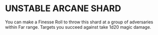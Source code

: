 # UNSTABLE ARCANE SHARD

You can make a Finesse Roll to throw this shard at a group of adversaries within Far range. Targets you succeed against take 1d20 magic damage.